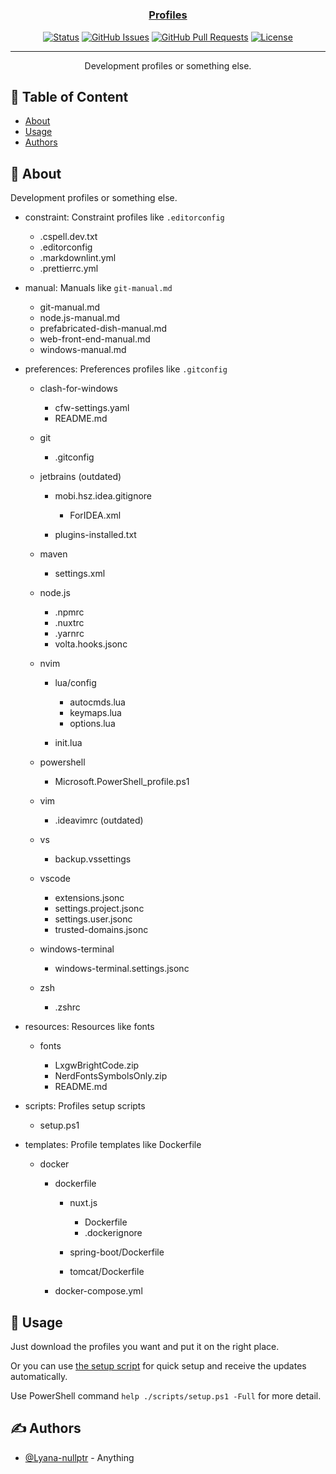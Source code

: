 <h1 align="center">
  <a href="https://github.com/Lyana-nullptr/profiles" rel="noopener">
</h1>

<h3 align="center">Profiles</h3>

<div align="center">

[![Status](https://img.shields.io/badge/status-active-success.svg)](.)
[![GitHub Issues](https://img.shields.io/github/issues/Lyana-nullptr/profiles.svg)](https://github.com/Lyana-nullptr/profiles/issues)
[![GitHub Pull Requests](https://img.shields.io/github/issues-pr/Lyana-nullptr/profiles.svg)](https://github.com/Lyana-nullptr/profiles/pulls)
[![License](https://img.shields.io/badge/license-MIT-blue.svg)](/LICENSE)

</div>

---

<p align="center"> Development profiles or something else.
    <br>
</p>

## 📝 Table of Content

- [About](#about)
- [Usage](#usage)
- [Authors](#authors)

## 🧐 About <a name="about"></a>

Development profiles or something else.

- constraint: Constraint profiles like `.editorconfig`

  - .cspell.dev.txt
  - .editorconfig
  - .markdownlint.yml
  - .prettierrc.yml

- manual: Manuals like `git-manual.md`

  - git-manual.md
  - node.js-manual.md
  - prefabricated-dish-manual.md
  - web-front-end-manual.md
  - windows-manual.md

- preferences: Preferences profiles like `.gitconfig`

  - clash-for-windows

    - cfw-settings.yaml
    - README.md

  - git

    - .gitconfig

  - jetbrains (outdated)

    - mobi.hsz.idea.gitignore

      - ForIDEA.xml

    - plugins-installed.txt

  - maven

    - settings.xml

  - node.js

    - .npmrc
    - .nuxtrc
    - .yarnrc
    - volta.hooks.jsonc

  - nvim

    - lua/config

      - autocmds.lua
      - keymaps.lua
      - options.lua

    - init.lua

  - powershell

    - Microsoft.PowerShell_profile.ps1

  - vim

    - .ideavimrc (outdated)

  - vs

    - backup.vssettings

  - vscode

    - extensions.jsonc
    - settings.project.jsonc
    - settings.user.jsonc
    - trusted-domains.jsonc

  - windows-terminal

    - windows-terminal.settings.jsonc

  - zsh

    - .zshrc

- resources: Resources like fonts

  - fonts

    - LxgwBrightCode.zip
    - NerdFontsSymbolsOnly.zip
    - README.md

- scripts: Profiles setup scripts

  - setup.ps1

- templates: Profile templates like Dockerfile

  - docker

    - dockerfile

      - nuxt.js

        - Dockerfile
        - .dockerignore

      - spring-boot/Dockerfile
      - tomcat/Dockerfile

    - docker-compose.yml

## 🎈 Usage <a name="usage"></a>

Just download the profiles you want and put it on the right place.

Or you can use [the setup script](scripts/setup.ps1) for quick setup and receive the updates automatically.

Use PowerShell command `help ./scripts/setup.ps1 -Full` for more detail.

## ✍️ Authors <a name="authors"></a>

- [@Lyana-nullptr](https://github.com/Lyana-nullptr) - Anything
